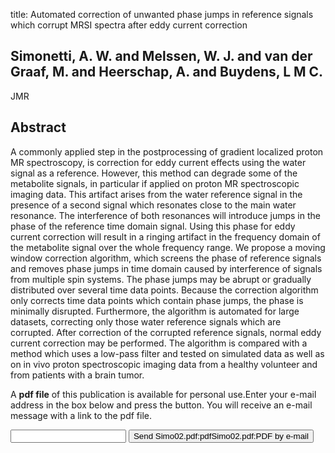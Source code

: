 title: Automated correction of unwanted phase jumps in reference signals which corrupt MRSI spectra after eddy current correction

## Simonetti, A. W. and Melssen, W. J. and van der Graaf, M. and Heerschap, A. and Buydens, L M C.
JMR


## Abstract
A commonly applied step in the postprocessing of gradient localized proton MR spectroscopy, is correction for eddy current effects using the water signal as a reference. However, this method can degrade some of the metabolite signals, in particular if applied on proton MR spectroscopic imaging data. This artifact arises from the water reference signal in the presence of a second signal which resonates close to the main water resonance. The interference of both resonances will introduce jumps in the phase of the reference time domain signal. Using this phase for eddy current correction will result in a ringing artifact in the frequency domain of the metabolite signal over the whole frequency range. We propose a moving window correction algorithm, which screens the phase of reference signals and removes phase jumps in time domain caused by interference of signals from multiple spin systems. The phase jumps may be abrupt or gradually distributed over several time data points. Because the correction algorithm only corrects time data points which contain phase jumps, the phase is minimally disrupted. Furthermore, the algorithm is automated for large datasets, correcting only those water reference signals which are corrupted. After correction of the corrupted reference signals, normal eddy current correction may be performed. The algorithm is compared with a method which uses a low-pass filter and tested on simulated data as well as on in vivo proton spectroscopic imaging data from a healthy volunteer and from patients with a brain tumor.

A <b>pdf file</b> of this publication is available for personal use.Enter your e-mail address in the box below and press the button. You will receive an e-mail message with a link to the pdf file.
<form action="sender.php">  <input type="text" name="email">  <input type="submit" value="Send Simo02.pdf:pdfSimo02.pdf:PDF by e-mail"></form>